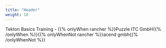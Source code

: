 ```yaml
---
title: "Header"
weight: 10
---
```


<!-- markdownlint-disable MD033 -->
<div class="pdf-header">
<p>Tekton Basics Training - {{% onlyWhen rancher %}}Puzzle ITC GmbH{{% /onlyWhen %}}{{% onlyWhenNot rancher %}}acend gmbh{{% /onlyWhenNot %}}</p>
</div>
<!-- markdownlint-enable MD033 -->
